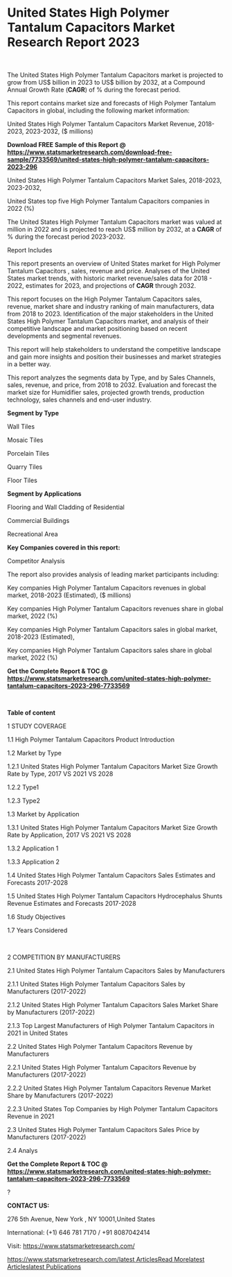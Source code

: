 <h1>United States High Polymer Tantalum Capacitors Market Research Report 2023</h1><br/><p>The United States High Polymer Tantalum Capacitors market is projected to grow from US$ billion in 2023 to US$ billion by 2032, at a Compound Annual Growth Rate (<strong>CAGR</strong>) of % during the forecast period.</p>
 
 
 
 <p>This report contains market size and forecasts of High Polymer Tantalum Capacitors in global, including the following market information:</p>
 
 
 
 <p>United States High Polymer Tantalum Capacitors Market Revenue, 2018-2023, 2023-2032, ($ millions)</p>
 
 
 
 <p><strong>Download FREE Sample of this Report @ <a href="https://www.statsmarketresearch.com/download-free-sample/7733569/united-states-high-polymer-tantalum-capacitors-2023-296">https://www.statsmarketresearch.com/download-free-sample/7733569/united-states-high-polymer-tantalum-capacitors-2023-296</a></strong></p>
 
 
 
 <p>United States High Polymer Tantalum Capacitors Market Sales, 2018-2023, 2023-2032,</p>
 
 
 
 <p>United States top five High Polymer Tantalum Capacitors companies in 2022 (%)</p>
 
 
 
 <p>The United States High Polymer Tantalum Capacitors market was valued at million in 2022 and is projected to reach US$ million by 2032, at a <strong>CAGR</strong> of % during the forecast period 2023-2032.</p>
 
 
 
 <p>Report Includes</p>
 
 
 
 <p>This report presents an overview of United States market for High Polymer Tantalum Capacitors , sales, revenue and price. Analyses of the United States market trends, with historic market revenue/sales data for 2018 - 2022, estimates for 2023, and projections of <strong>CAGR</strong> through 2032.</p>
 
 
 
 <p>This report focuses on the High Polymer Tantalum Capacitors sales, revenue, market share and industry ranking of main manufacturers, data from 2018 to 2023. Identification of the major stakeholders in the United States High Polymer Tantalum Capacitors market, and analysis of their competitive landscape and market positioning based on recent developments and segmental revenues.</p>
 
 
 
 <p>This report will help stakeholders to understand the competitive landscape and gain more insights and position their businesses and market strategies in a better way.</p>
 
 
 
 <p>This report analyzes the segments data by Type, and by Sales Channels, sales, revenue, and price, from 2018 to 2032. Evaluation and forecast the market size for Humidifier sales, projected growth trends, production technology, sales channels and end-user industry.</p>
 
 
 
 <p><strong>Segment by Type</strong></p>
 
 
 
 <p>Wall Tiles</p>
 
 
 
 <p>Mosaic Tiles</p>
 
 
 
 <p>Porcelain Tiles</p>
 
 
 
 <p>Quarry Tiles</p>
 
 
 
 <p>Floor Tiles</p>
 
 
 
 <p><strong>Segment <strong><strong>by Applications</strong></strong></strong></p>
 
 
 
 <p>Flooring and Wall Cladding of Residential</p>
 
 
 
 <p>Commercial Buildings</p>
 
 
 
 <p>Recreational Area</p>
 
 
 
 <p><strong>Key Companies covered in this report:</strong></p>
 
 
 
 <p>Competitor Analysis</p>
 
 
 
 <p>The report also provides analysis of leading market participants including:</p>
 
 
 
 <p>Key companies High Polymer Tantalum Capacitors revenues in global market, 2018-2023 (Estimated), ($ millions)</p>
 
 
 
 <p>Key companies High Polymer Tantalum Capacitors revenues share in global market, 2022 (%)</p>
 
 
 
 <p>Key companies High Polymer Tantalum Capacitors sales in global market, 2018-2023 (Estimated),</p>
 
 
 
 <p>Key companies High Polymer Tantalum Capacitors sales share in global market, 2022 (%)</p>
 
 
 
 <div><b>Get the Complete Report & TOC @ <a href="https://www.statsmarketresearch.com/united-states-high-polymer-tantalum-capacitors-2023-296-7733569">https://www.statsmarketresearch.com/united-states-high-polymer-tantalum-capacitors-2023-296-7733569</a></b></div>
 
 
 
 <p><br />
 
 <b>Table of content</b></p>
 
 
 
 <p>1 STUDY COVERAGE<br />
 
 1.1 High Polymer Tantalum Capacitors Product Introduction<br />
 
 1.2 Market by Type<br />
 
 1.2.1 United States High Polymer Tantalum Capacitors Market Size Growth Rate by Type, 2017 VS 2021 VS 2028<br />
 
 1.2.2 Type1<br />
 
 1.2.3 Type2<br />
 
 1.3 Market by Application<br />
 
 1.3.1 United States High Polymer Tantalum Capacitors Market Size Growth Rate by Application, 2017 VS 2021 VS 2028<br />
 
 1.3.2 Application 1<br />
 
 1.3.3 Application 2<br />
 
 1.4 United States High Polymer Tantalum Capacitors Sales Estimates and Forecasts 2017-2028<br />
 
 1.5 United States High Polymer Tantalum Capacitors Hydrocephalus Shunts Revenue Estimates and Forecasts 2017-2028<br />
 
 1.6 Study Objectives<br />
 
 1.7 Years Considered<br />
 
 <br />
 
 2 COMPETITION BY MANUFACTURERS<br />
 
 2.1 United States High Polymer Tantalum Capacitors Sales by Manufacturers<br />
 
 2.1.1 United States High Polymer Tantalum Capacitors Sales by Manufacturers (2017-2022)<br />
 
 2.1.2 United States High Polymer Tantalum Capacitors Sales Market Share by Manufacturers (2017-2022)<br />
 
 2.1.3 Top Largest Manufacturers of High Polymer Tantalum Capacitors in 2021 in United States<br />
 
 2.2 United States High Polymer Tantalum Capacitors Revenue by Manufacturers<br />
 
 2.2.1 United States High Polymer Tantalum Capacitors Revenue by Manufacturers (2017-2022)<br />
 
 2.2.2 United States High Polymer Tantalum Capacitors Revenue Market Share by Manufacturers (2017-2022)<br />
 
 2.2.3 United States Top Companies by High Polymer Tantalum Capacitors Revenue in 2021<br />
 
 2.3 United States High Polymer Tantalum Capacitors Sales Price by Manufacturers (2017-2022)<br />
 
 2.4 Analys</p>
 
 
 
 <div><b>Get the Complete Report & TOC @ <a href="https://www.statsmarketresearch.com/united-states-high-polymer-tantalum-capacitors-2023-296-7733569">https://www.statsmarketresearch.com/united-states-high-polymer-tantalum-capacitors-2023-296-7733569</a></b></div>
 
 
 
 <p>? </p>
 
 
 
 <p><b>CONTACT US:</b><br />
 
 276 5th Avenue, New York , NY 10001,United States<br />
 
 International: (+1) 646 781 7170 / +91 8087042414<br />
 
 Visit: <a href="https://www.statsmarketresearch.com/">https://www.statsmarketresearch.com/</a><br />
 
 <a href="https://gyeongbokgung.com">https://www.statsmarketresearch.com/</a><a href="https://hallyeomaritime.com">latest Articles</a><a href="https://jingwansa.com">Read More</a><a href="https://nguoiviet.jp/">latest Articles</a><a href="https://www.intelmarketresearch.com/">latest Publications</a></p>